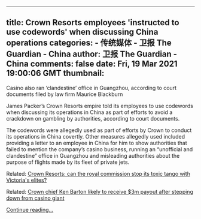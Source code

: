 
---
title: Crown Resorts employees 'instructed to use codewords' when discussing China operations
categories: 
    - 传统媒体
    - 卫报 The Guardian - China
author: 卫报 The Guardian - China
comments: false
date: Fri, 19 Mar 2021 19:00:06 GMT
thumbnail: 
---

<div>   
<p>Casino also ran ‘clandestine’ office in Guangzhou, according to court documents filed by law firm Maurice Blackburn</p><p>James Packer’s Crown Resorts empire told its employees to use codewords when discussing its operations in China as part of efforts to avoid a crackdown on gambling by authorities, according to court documents.</p><p>The codewords were allegedly used as part of efforts by Crown to conduct its operations in China covertly. Other measures allegedly used included providing a letter to an employee in China for him to show authorities that failed to mention the company’s casino business, running an “unofficial and clandestine” office in Guangzhou and misleading authorities about the purpose of flights made by its fleet of private jets.</p><p> <span>Related: </span><a href="https://www.theguardian.com/australia-news/2021/feb/23/crown-resorts-can-the-royal-commission-stop-its-toxic-tango-with-victorias-elites">Crown Resorts: can the royal commission stop its toxic tango with Victoria's elites?</a> </p><p> <span>Related: </span><a href="https://www.theguardian.com/australia-news/2021/feb/15/crown-chief-ken-barton-likely-to-receive-3m-payout-after-stepping-down-from-casino-giant">Crown chief Ken Barton likely to receive $3m payout after stepping down from casino giant</a> </p> <a href="https://www.theguardian.com/australia-news/2021/mar/20/crown-resorts-employees-instructed-to-use-codewords-when-discussing-china-operations">Continue reading...</a>  
</div>
            